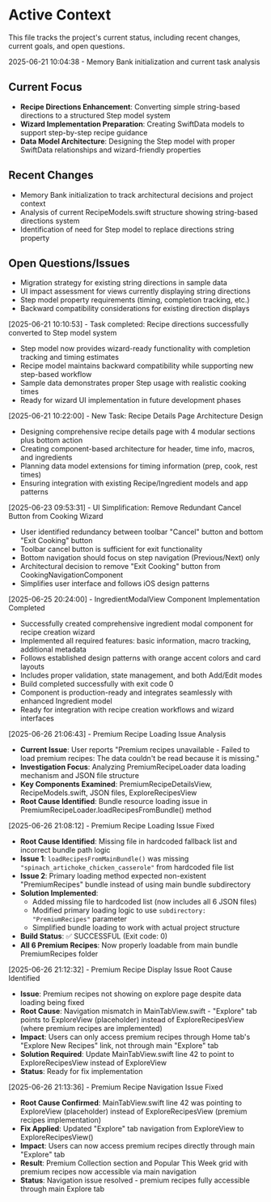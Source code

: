# Active Context

This file tracks the project's current status, including recent changes, current goals, and open questions.

2025-06-21 10:04:38 - Memory Bank initialization and current task analysis

## Current Focus

- **Recipe Directions Enhancement**: Converting simple string-based directions to a structured Step model system
- **Wizard Implementation Preparation**: Creating SwiftData models to support step-by-step recipe guidance
- **Data Model Architecture**: Designing the Step model with proper SwiftData relationships and wizard-friendly properties

## Recent Changes

- Memory Bank initialization to track architectural decisions and project context
- Analysis of current RecipeModels.swift structure showing string-based directions system
- Identification of need for Step model to replace directions string property

## Open Questions/Issues

- Migration strategy for existing string directions in sample data
- UI impact assessment for views currently displaying string directions
- Step model property requirements (timing, completion tracking, etc.)
- Backward compatibility considerations for existing direction displays

[2025-06-21 10:10:53] - Task completed: Recipe directions successfully converted to Step model system

- Step model now provides wizard-ready functionality with completion tracking and timing estimates
- Recipe model maintains backward compatibility while supporting new step-based workflow
- Sample data demonstrates proper Step usage with realistic cooking times
- Ready for wizard UI implementation in future development phases

[2025-06-21 10:22:00] - New Task: Recipe Details Page Architecture Design

- Designing comprehensive recipe details page with 4 modular sections plus bottom action
- Creating component-based architecture for header, time info, macros, and ingredients
- Planning data model extensions for timing information (prep, cook, rest times)
- Ensuring integration with existing Recipe/Ingredient models and app patterns

[2025-06-23 09:53:31] - UI Simplification: Remove Redundant Cancel Button from Cooking Wizard

- User identified redundancy between toolbar "Cancel" button and bottom "Exit Cooking" button
- Toolbar cancel button is sufficient for exit functionality
- Bottom navigation should focus on step navigation (Previous/Next) only
- Architectural decision to remove "Exit Cooking" button from CookingNavigationComponent
- Simplifies user interface and follows iOS design patterns

[2025-06-25 20:24:00] - IngredientModalView Component Implementation Completed

- Successfully created comprehensive ingredient modal component for recipe creation wizard
- Implemented all required features: basic information, macro tracking, additional metadata
- Follows established design patterns with orange accent colors and card layouts
- Includes proper validation, state management, and both Add/Edit modes
- Build completed successfully with exit code 0
- Component is production-ready and integrates seamlessly with enhanced Ingredient model
- Ready for integration with recipe creation workflows and wizard interfaces

[2025-06-26 21:06:43] - Premium Recipe Loading Issue Analysis

- **Current Issue**: User reports "Premium recipes unavailable - Failed to load premium recipes: The data couldn't be read because it is missing."
- **Investigation Focus**: Analyzing PremiumRecipeLoader data loading mechanism and JSON file structure
- **Key Components Examined**: PremiumRecipeDetailsView, RecipeModels.swift, JSON files, ExploreRecipesView
- **Root Cause Identified**: Bundle resource loading issue in PremiumRecipeLoader.loadRecipesFromBundle() method

[2025-06-26 21:08:12] - Premium Recipe Loading Issue Fixed

- **Root Cause Identified**: Missing file in hardcoded fallback list and incorrect bundle path logic
- **Issue 1**: `loadRecipesFromMainBundle()` was missing `"spinach_artichoke_chicken_casserole"` from hardcoded file list
- **Issue 2**: Primary loading method expected non-existent "PremiumRecipes" bundle instead of using main bundle subdirectory
- **Solution Implemented**:
  - Added missing file to hardcoded list (now includes all 6 JSON files)
  - Modified primary loading logic to use `subdirectory: "PremiumRecipes"` parameter
  - Simplified bundle loading to work with actual project structure
- **Build Status**: ✅ SUCCESSFUL (Exit code: 0)
- **All 6 Premium Recipes**: Now properly loadable from main bundle PremiumRecipes folder

[2025-06-26 21:12:32] - Premium Recipe Display Issue Root Cause Identified

- **Issue**: Premium recipes not showing on explore page despite data loading being fixed
- **Root Cause**: Navigation mismatch in MainTabView.swift - "Explore" tab points to ExploreView (placeholder) instead of ExploreRecipesView (where premium recipes are implemented)
- **Impact**: Users can only access premium recipes through Home tab's "Explore New Recipes" link, not through main "Explore" tab
- **Solution Required**: Update MainTabView.swift line 42 to point to ExploreRecipesView instead of ExploreView
- **Status**: Ready for fix implementation

[2025-06-26 21:13:36] - Premium Recipe Navigation Issue Fixed

- **Root Cause Confirmed**: MainTabView.swift line 42 was pointing to ExploreView (placeholder) instead of ExploreRecipesView (premium recipes implementation)
- **Fix Applied**: Updated "Explore" tab navigation from ExploreView to ExploreRecipesView()
- **Impact**: Users can now access premium recipes directly through main "Explore" tab
- **Result**: Premium Collection section and Popular This Week grid with premium recipes now accessible via main navigation
- **Status**: Navigation issue resolved - premium recipes fully accessible through main Explore tab
